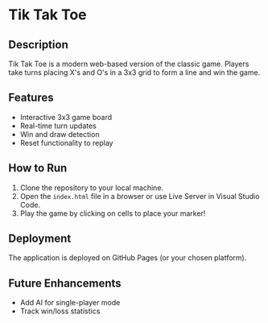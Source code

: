 # Tik Tak Toe

## Description
Tik Tak Toe is a modern web-based version of the classic game. Players take turns placing X's and O's in a 3x3 grid to form a line and win the game.

## Features
- Interactive 3x3 game board
- Real-time turn updates
- Win and draw detection
- Reset functionality to replay

## How to Run
1. Clone the repository to your local machine.
2. Open the `index.html` file in a browser or use Live Server in Visual Studio Code.
3. Play the game by clicking on cells to place your marker!

## Deployment
The application is deployed on GitHub Pages (or your chosen platform).

## Future Enhancements
- Add AI for single-player mode
- Track win/loss statistics
